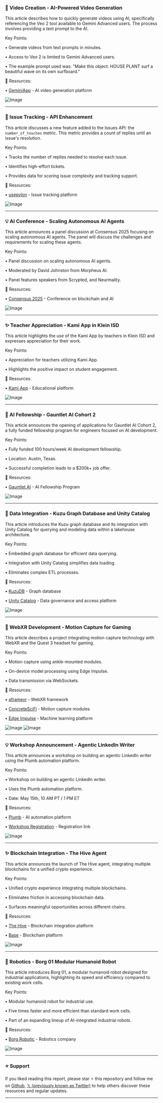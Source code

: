 ### 🚀 Video Creation - AI-Powered Video Generation

This article describes how to quickly generate videos using AI, specifically referencing the Veo 2 tool available to Gemini Advanced users.  The process involves providing a text prompt to the AI.

Key Points:

• Generate videos from text prompts in minutes.

• Access to Veo 2 is limited to Gemini Advanced users.

•  The example prompt used was: "Make this object: HOUSE PLANT surf a beautiful wave on its own surfboard."


🔗 Resources:

• [GeminiApp](https://x.com/GeminiApp) - AI video generation platform

![Image](https://pbs.twimg.com/amplify_video_thumb/1922060896529965057/img/76j_P9wJoWyyBI3S.jpg)


---

### 🤖 Issue Tracking - API Enhancement

This article discusses a new feature added to the Issues API: the `number_of_touches` metric. This metric provides a count of replies until an issue's resolution.

Key Points:

•  Tracks the number of replies needed to resolve each issue.


•  Identifies high-effort tickets.


•  Provides data for scoring issue complexity and tracking support.


🔗 Resources:

• [usepylon](https://x.com/usepylon) - Issue tracking platform

![Image](https://pbs.twimg.com/media/Gqwx_F8WwAA8GHd?format=png&name=small)


---

### 💡 AI Conference -  Scaling Autonomous AI Agents

This article announces a panel discussion at Consensus 2025 focusing on scaling autonomous AI agents.  The panel will discuss the challenges and requirements for scaling these agents.

Key Points:

• Panel discussion on scaling autonomous AI agents.


• Moderated by David Johnston from Morpheus AI.


• Panel features speakers from Scrypted, and Neurmality.



🔗 Resources:

• [Consensus 2025](https://x.com/consensus2025) -  Conference on blockchain and AI

![Image](https://pbs.twimg.com/media/GqxlM2aXcAABP21?format=jpg&name=small)


---

### ✨ Teacher Appreciation - Kami App in Klein ISD

This article highlights the use of the Kami App by teachers in Klein ISD and expresses appreciation for their work.

Key Points:

•  Appreciation for teachers utilizing Kami App.


•  Highlights the positive impact on student engagement.



🔗 Resources:

• [Kami App](https://x.com/KamiApp) - Educational platform

![Image](https://pbs.twimg.com/amplify_video_thumb/1922002176966012928/img/UCfjlts3X-iJlD1u.jpg)


---

### 🚀 AI Fellowship - Gauntlet AI Cohort 2

This article announces the opening of applications for Gauntlet AI Cohort 2, a fully funded fellowship program for engineers focused on AI development.

Key Points:

•  Fully funded 100 hours/week AI development fellowship.


•  Location: Austin, Texas.


• Successful completion leads to a $200k+ job offer.


🔗 Resources:

• [Gauntlet AI](https://x.com/joingauntletai) - AI Fellowship Program


![Image](https://pbs.twimg.com/amplify_video_thumb/1922000979303559168/img/_EnooSgkt4e8Vuh3.jpg)


---

### 🤖 Data Integration - Kuzu Graph Database and Unity Catalog

This article introduces the Kuzu graph database and its integration with Unity Catalog for querying and modeling data within a lakehouse architecture.


Key Points:

•  Embedded graph database for efficient data querying.


•  Integration with Unity Catalog simplifies data loading.


•  Eliminates complex ETL processes.


🔗 Resources:

• [KuzuDB](https://x.com/kuzudb) - Graph database

• [Unity Catalog](https://x.com/unitycatalog_io) - Data governance and access platform

![Image](https://pbs.twimg.com/media/GqwvnQRWAAAHEqu?format=jpg&name=small)


---

### 🤖 WebXR Development -  Motion Capture for Gaming

This article describes a project integrating motion capture technology with WebXR and the Quest 3 headset for gaming.

Key Points:

•  Motion capture using ankle-mounted modules.


•  On-device model processing using Edge Impulse.


•  Data transmission via WebSockets.


🔗 Resources:

• [aframevr](https://x.com/aframevr) - WebXR framework

• [ConcreteSciFi](https://x.com/ConcreteSciFi) - Motion capture modules

• [Edge Impulse](https://x.com/EdgeImpulse) - Machine learning platform


![Image](https://pbs.twimg.com/amplify_video_thumb/1921979199423762432/img/Wi2RJjA1r3YrGhLo.jpg)
![Image](https://pbs.twimg.com/amplify_video_thumb/1919430443935662083/img/6lzecikPPw6L0-ho?format=jpg&name=240x240)


---

### 💡 Workshop Announcement - Agentic LinkedIn Writer

This article announces a workshop on building an agentic LinkedIn writer using the Plumb automation platform.


Key Points:

• Workshop on building an agentic LinkedIn writer.


•  Uses the Plumb automation platform.


•  Date: May 15th, 10 AM PT / 1 PM ET


🔗 Resources:

• [Plumb](https://x.com/useplumb) - AI automation platform

• [Workshop Registration](https://lu.ma/c122vtwn) - Registration link

![Image](https://pbs.twimg.com/amplify_video_thumb/1921972113721757697/img/XRxY6nVM_k446jIS.jpg)



---

### ✨ Blockchain Integration - The Hive Agent

This article announces the launch of The Hive agent, integrating multiple blockchains for a unified crypto experience.

Key Points:

•  Unified crypto experience integrating multiple blockchains.


•  Eliminates friction in accessing blockchain data.


•  Surfaces meaningful opportunities across different chains.


🔗 Resources:

• [The Hive](https://x.com/askthehive_ai) - Blockchain integration platform

• [Base](https://x.com/base) - Blockchain platform


![Image](https://pbs.twimg.com/media/GqwnIJhWwAAwhBd?format=jpg&name=small)


---

### 🤖 Robotics - Borg 01 Modular Humanoid Robot

This article introduces Borg 01, a modular humanoid robot designed for industrial applications, highlighting its speed and efficiency compared to existing work cells.

Key Points:

• Modular humanoid robot for industrial use.


• Five times faster and more efficient than standard work cells.


• Part of an expanding lineup of AI-integrated industrial robots.


🔗 Resources:

• [Borg Robotic](https://x.com/borgrobotic) - Robotics company

![Image](https://pbs.twimg.com/media/GqwUJYXXcAAmS5S?format=jpg&name=small)


---

### ⭐️ Support

If you liked reading this report, please star ⭐️ this repository and follow me on [Github](https://github.com/Drix10), [𝕏 (previously known as Twitter)](https://x.com/DRIX_10_) to help others discover these resources and regular updates.

---